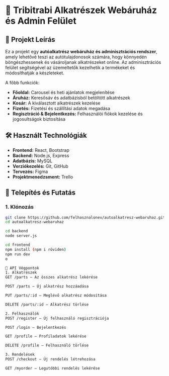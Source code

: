# 🚗 Tribitrabi Alkatrészek Webáruház és Admin Felület

## 📌 Projekt Leírás
Ez a projekt egy **autóalkatrész webáruház és adminisztrációs rendszer**, amely lehetővé teszi az autótulajdonosok számára, hogy könnyedén böngészhessenek és vásároljanak alkatrészeket online. Az adminisztrációs felület segítségével az üzemeltetők kezelhetik a termékeket és módosíthatják a készleteket.  

A főbb funkciók:
- **Főoldal:** Carousel és heti ajánlatok megjelenítése  
- **Áruház:** Keresősáv és adatbázisból betöltött alkatrészek  
- **Kosár:** A kiválasztott alkatrészek kezelése  
- **Fizetés:** Fizetési és szállítási adatok megadása  
- **Regisztráció & Bejelentkezés:** Felhasználói fiókok kezelése és jogosultságok biztosítása  

## 🛠️ Használt Technológiák
- **Frontend:** React, Bootstrap  
- **Backend:** Node.js, Express  
- **Adatbázis:** MySQL  
- **Verziókezelés:** Git, GitHub  
- **Tervezés:** Figma  
- **Projektmenedzsment:** Trello  

## 🚀 Telepítés és Futatás
### **1. Klónozás**
```bash
git clone https://github.com/felhasznalonev/autoalkatresz-webaruhaz.git
cd autoalkatresz-webaruhaz

cd backend
node server.js

cd frontend
npm install (npm i röviden)
npm run dev
o

🔗 API Végpontok
1. Alkatrészek
GET /parts – Az összes alkatrész lekérése

POST /parts – Új alkatrész hozzáadása

PUT /parts/:id – Meglévő alkatrész módosítása

DELETE /parts/:id – Alkatrész törlése

2. Felhasználók
POST /register – Új felhasználó regisztrációja

POST /login – Bejelentkezés

GET /profile – Profiladatok lekérése

DELETE /profile – Felhasználó törlése

3. Rendelések
POST /checkout – Új rendelés létrehozása

GET /myorder – Legutóbbi rendelés lekérése


